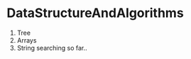 DataStructureAndAlgorithms
==========================

1. Tree 
2. Arrays
3. String searching
so far.. 

